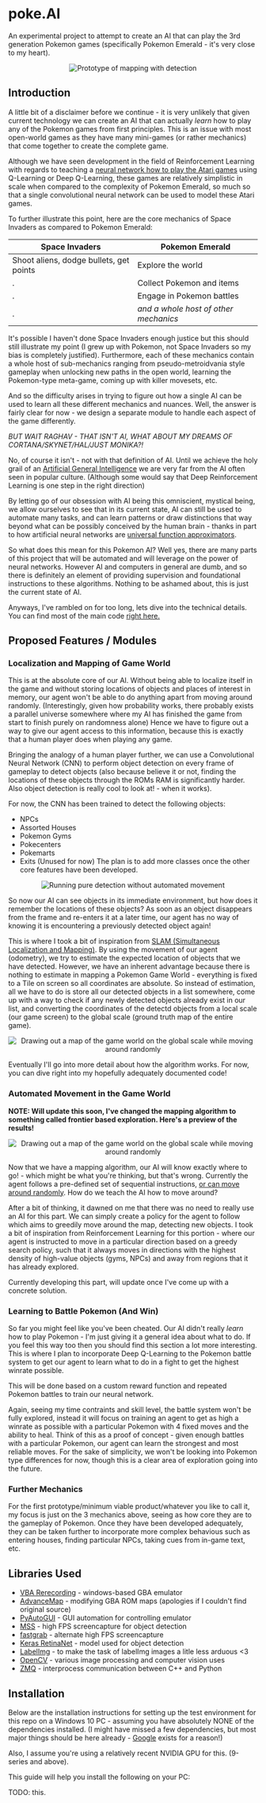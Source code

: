 # poke.AI

An experimental project to attempt to create an AI that can play the 3rd generation Pokemon games (specifically Pokemon Emerald - it's very close to my heart).

<p align = "center">
    <img src="readme_src/mapping_trial.png" alt="Prototype of mapping with detection">
</p>

## Introduction

A little bit of a disclaimer before we continue - it is very unlikely that given current technology we can create an AI that can actually *learn* how to play any of the Pokemon games from first principles. This is an issue with most open-world games as they have many mini-games (or rather mechanics) that come together to create the complete game. 

Although we have seen development in the field of Reinforcement Learning with regards to teaching a [neural network how to play the Atari games](https://arxiv.org/abs/1312.5602) using Q-Learning or Deep Q-Learning, these games are relatively simplistic in scale when compared to the complexity of Pokemon Emerald, so much so that a single convolutional neural network can be used to model these Atari games.

To further illustrate this point, here are the core mechanics of Space Invaders as compared to Pokemon Emerald:

| Space Invaders | Pokemon Emerald |
| --- | --- |
| Shoot aliens, dodge bullets, get points | Explore the world |
| . | Collect Pokemon and items |
| . | Engage in Pokemon battles |
| . | *and a whole host of other mechanics* |

It's possible I haven't done Space Invaders enough justice but this should still illustrate my point (I grew up with Pokemon, not Space Invaders so my bias is completely justified). Furthermore, each of these mechanics contain a whole host of sub-mechanics ranging from pseudo-metroidvania style gameplay when unlocking new paths in the open world, learning the Pokemon-type meta-game, coming up with killer movesets, etc.

And so the difficulty arises in trying to figure out how a single AI can be used to learn all these different mechanics and nuances. Well, the answer is fairly clear for now - we design a separate module to handle each aspect of the game differently. 

_BUT WAIT RAGHAV - THAT ISN'T AI, WHAT ABOUT MY DREAMS OF CORTANA/SKYNET/HAL/JUST MONIKA?!_

No, of course it isn't - not with that definition of AI. Until we achieve the holy grail of an [Artificial General Intelligence](https://en.wikipedia.org/wiki/Artificial_general_intelligence) we are very far from the AI often seen in popular culture. (Although some would say that Deep Reinforcement Learning is one step in the right direction)

By letting go of our obsession with AI being this omniscient, mystical being, we allow ourselves to see that in its current state, AI can still be used to automate many tasks, and can learn patterns or draw distinctions that way beyond what can be possibly conceived by the human brain - thanks in part to how artificial neural networks are [universal function approximators](https://en.wikipedia.org/wiki/Universal_approximation_theorem).

So what does this mean for this Pokemon AI? Well yes, there are many parts of this project that will be automated and will leverage on the power of neural networks. However AI and computers in general are dumb, and so there is definitely an element of providing supervision and foundational instructions to these algorithms. Nothing to be ashamed about, this is just the current state of AI.

Anyways, I've rambled on for too long, lets dive into the technical details. You can find most of the main code [right here.](object_detection/keras-retinanet/ai/)

## Proposed Features / Modules

### Localization and Mapping of Game World

This is at the absolute core of our AI. Without being able to localize itself in the game and without storing locations of objects and places of interest in memory, our agent won't be able to do anything apart from moving around randomly. (Interestingly, given how probability works, there probably exists a parallel universe somewhere where my AI has finished the game from start to finish purely on randomness alone) Hence we have to figure out a way to give our agent access to this information, because this is exactly that a human player does when playing any game.

Bringing the analogy of a human player further, we can use a Convolutional Neural Network (CNN) to perform object detection on every frame of gameplay to detect objects (also because believe it or not, finding the locations of these objects through the ROMs RAM is significantly harder. Also object detection is really cool to look at! - when it works).

For now, the CNN has been trained to detect the following objects:
* NPCs
* Assorted Houses
* Pokemon Gyms
* Pokecenters
* Pokemarts
* Exits (Unused for now)
The plan is to add more classes once the other core features have been developed.

<p align = "center">
    <img src="readme_src/detection1.png" alt="Running pure detection without automated movement">
</p>

So now our AI can see objects in its immediate environment, but how does it remember the locations of these objects? As soon as an object disappears from the frame and re-enters it at a later time, our agent has no way of knowing it is encountering a previously detected object again!

This is where I took a bit of inspiration from [SLAM (Simultaneous Localization and Mapping)](https://en.wikipedia.org/wiki/Simultaneous_localization_and_mapping). By using the movement of our agent (odometry), we try to estimate the expected location of objects that we have detected. However, we have an inherent advantage because there is nothing to estimate in mapping a Pokemon Game World - everything is fixed to a Tile on screen so all coordinates are absolute. So instead of estimation, all we have to do is store all our detected objects in a list somewhere, come up with a way to check if any newly detected objects already exist in our list, and converting the coordinates of the detectd objects from a local scale (our game screen) to the global scale (ground truth map of the entire game).

<p align = "center">
    <img src="readme_src/mapping2.png" alt="Drawing out a map of the game world on the global scale while moving around randomly">
</p>

Eventually I'll go into more detail about how the algorithm works. For now, you can dive right into my hopefully adequately documented code!

### Automated Movement in the Game World

**NOTE: Will update this soon, I've changed the mapping algorithm to something called frontier based exploration. Here's a preview of the results!**

<p align = "center">
    <img src="readme_src/frontier_mapping_prototype.png" alt="Drawing out a map of the game world on the global scale while moving around randomly">
</p>

Now that we have a mapping algorithm, our AI will know exactly where to go! - which might be what you're thinking, but that's wrong. Currently the agent follows a pre-defined set of sequential instructions, [or can move around randomly](https://www.youtube.com/watch?v=PQ_kMoVHZYc). How do we teach the AI how to move around?

After a bit of thinking, it dawned on me that there was no need to really use an AI for this part. We can simply create a policy for the agent to follow which aims to greedily move around the map, detecting new objects. I took a bit of inspiration from Reinforcement Learning for this portion - where our agent is instructed to move in a particular direction based on a greedy search policy, such that it always moves in directions with the highest density of high-value objects (gyms, NPCs) and away from regions that it has already explored.

Currently developing this part, will update once I've come up with a concrete solution.

### Learning to Battle Pokemon (And Win)

So far you might feel like you've been cheated. Our AI didn't really *learn* how to play Pokemon - I'm just giving it a general idea about what to do. If you feel this way too then you should find this section a lot more interesting. This is where I plan to incorporate Deep Q-Learning to the Pokemon battle system to get our agent to learn what to do in a fight to get the highest winrate possible.

This will be done based on a custom reward function and repeated Pokemon battles to train our neural network.

Again, seeing my time contraints and skill level, the battle system won't be fully explored, instead it will focus on training an agent to get as high a winrate as possible with a particular Pokemon with 4 fixed moves and the ability to heal. Think of this as a proof of concept - given enough battles with a particular Pokemon, our agent can learn the strongest and most reliable moves. For the sake of simplicity, we won't be looking into Pokemon type differences for now, though this is a clear area of exploration going into the future.

### Further Mechanics

For the first prototype/minimum viable product/whatever you like to call it, my focus is just on the 3 mechanics above, seeing as how core they are to the gameplay of Pokemon. Once they have been developed adequately, they can be taken further to incorporate more complex behavious such as entering houses, finding particular NPCs, taking cues from in-game text, etc.

## Libraries Used

* [VBA Rerecording](https://github.com/TASVideos/vba-rerecording) - windows-based GBA emulator
* [AdvanceMap](https://hackromtools.altervista.org/advance-map/) - modifying GBA ROM maps (apologies if I couldn't find original source)
* [PyAutoGUI](https://github.com/asweigart/pyautogui) - GUI automation for controlling emulator
* [MSS](https://github.com/BoboTiG/python-mss) - high FPS screencapture for object detection
* [fastgrab](https://github.com/mherkazandjian/fastgrab) - alternate high FPS screencapture
* [Keras RetinaNet](https://github.com/fizyr/keras-retinanet/blob/master/README.md) - model used for object detection
* [LabelImg](https://github.com/tzutalin/labelImg) - to make the task of labelImg images a litle less arduous <3
* [OpenCV](https://opencv.org/) - various image processing and computer vision uses
* [ZMQ](https://github.com/zeromq) - interprocess communication between C++ and Python

## Installation

Below are the installation instructions for setting up the test environment for this repo on a Windows 10 PC - assuming you have absolutely NONE of the dependencies installed. (I might have missed a few dependencies, but most major things should be here already - [Google](https://lmgtfy.com/?q=how+2+dependencie) exists for a reason!)

Also, I assume you're using a relatively recent NVIDIA GPU for this. (9-series and above).

This guide will help you install the following on your PC:

TODO: this.
